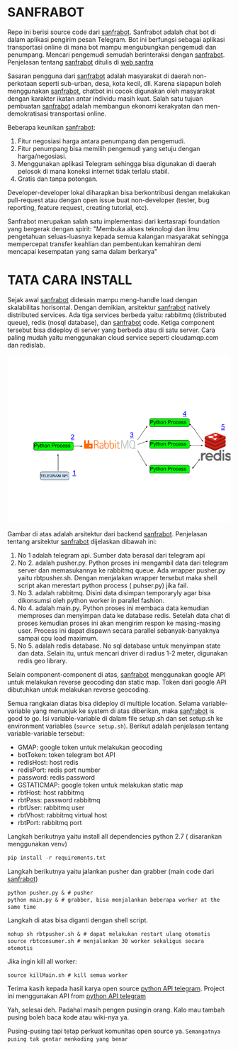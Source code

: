 # SANFRABOT
Repo ini berisi source code dari [sanfrabot](https://t.me/sanfrabot). Sanfrabot adalah chat bot di dalam aplikasi pengirim pesan Telegram. Bot ini berfungsi sebagai aplikasi transportasi online di mana bot mampu mengubungkan pengemudi dan penumpang. Mencari pengemudi semudah berinteraksi dengan [sanfrabot](https://t.me/sanfrabot). Penjelasan tentang [sanfrabot](https://t.me/sanfrabot) ditulis di [web sanfra](http://onjek.myfreesites.net)

Sasaran pengguna dari [sanfrabot](https://t.me/sanfrabot) adalah masyarakat di daerah non-perkotaan seperti sub-urban, desa, kota kecil, dll. Karena siapapun boleh menggunakan [sanfrabot](https://t.me/sanfrabot), chatbot ini cocok digunakan oleh masyarakat dengan karakter ikatan antar individu masih kuat. Salah satu tujuan pembuatan [sanfrabot](https://t.me/sanfrabot) adalah membangun ekonomi kerakyatan dan men-demokratisasi transportasi online. 

Beberapa keunikan [sanfrabot](https://t.me/sanfrabot):
1. Fitur negosiasi harga antara penumpang dan pengemudi. 
2. Fitur penumpang bisa memilih pengemudi yang setuju dengan harga/negosiasi.
3. Menggunakan aplikasi Telegram sehingga bisa digunakan di daerah pelosok di mana koneksi internet tidak terlalu stabil.
4. Gratis dan tanpa potongan.

Developer-developer lokal diharapkan bisa berkontribusi dengan melakukan pull-request atau dengan open issue buat non-developer (tester, bug reporting, feature request, creating tutorial, etc).

Sanfrabot merupakan salah satu implementasi dari kertasrapi foundation yang bergerak dengan spirit:
"Membuka akses teknologi dan ilmu pengetahuan seluas-luasnya kepada semua kalangan masyarakat sehingga mempercepat transfer keahlian dan pembentukan kemahiran demi mencapai kesempatan yang sama dalam berkarya"


# TATA CARA INSTALL
Sejak awal [sanfrabot](https://t.me/sanfrabot) didesain mampu meng-handle load dengan skalabilitas horisontal. Dengan demikian, arsitektur [sanfrabot](https://t.me/sanfrabot) natively distributed services. Ada tiga services berbeda yaitu: rabbitmq (distributed queue), redis (nosql database), dan [sanfrabot](https://t.me/sanfrabot) code. Ketiga component tersebut bisa dideploy di server yang berbeda atau di satu server. Cara paling mudah yaitu menggunakan cloud service seperti cloudamqp.com dan redislab. 

![sanfrainfra](img/sanfrainfra.png?raw=true "Infrastruktur")

Gambar di atas adalah arsitektur dari backend [sanfrabot](https://t.me/sanfrabot). Penjelasan tentang arsitektur [sanfrabot](https://t.me/sanfrabot) dijelaskan dibawah ini:
1. No 1 adalah telegram api. Sumber data berasal dari telegram api
2. No 2. adalah pusher.py. Python proses ini mengambil data dari telegram server dan memasukannya ke rabbitmq queue. Ada wrapper pusher.py yaitu rbtpusher.sh. Dengan menjalakan wrapper tersebut maka shell script akan merestart python process ( puhser.py) jika fail. 
3. No 3. adalah rabbitmq. Disini data disimpan temporaryly agar bisa dikonsumsi oleh python worker in parallel fashion.
4. No 4. adalah main.py. Python proses ini membaca data kemudian memproses dan menyimpan data ke database redis. Setelah data chat di proses kemudian proses ini akan mengirim respon ke masing-masing user. Process ini dapat dispawn secara parallel sebanyak-banyaknya sampai cpu load maximum. 
5. No 5. adalah redis database. No sql database untuk menyimpan state dan data. Selain itu, untuk mencari driver di radius 1-2 meter, digunakan redis geo library.

Selain component-component di atas, [sanfrabot](https://t.me/sanfrabot) menggunakan google API untuk melakukan reverse geocoding dan static map. Token dari google API dibutuhkan untuk melakukan reverse geocoding. 

Semua rangkaian diatas bisa dideploy di multiple location. Selama variable-variable yang menunjuk ke system di atas diberikan, maka [sanfrabot](https://t.me/sanfrabot) is good to go. Isi variable-variable di dalam file setup.sh dan set setup.sh ke environment variables (`source setup.sh`). Berikut adalah penjelasan tentang variable-variable tersebut:

- GMAP: google token untuk melakukan geocoding
- botToken: token telegram bot API
- redisHost: host redis 
- redisPort: redis port number
- password: redis password
- GSTATICMAP: google token untuk melakukan static map
- rbtHost: host rabbitmq
- rbtPass: password rabbitmq
- rbtUser: rabbitmq user
- rbtVhost: rabbitmq virtual host
- rbtPort: rabbitmq port 

Langkah berikutnya yaitu install all dependencies python 2.7 ( disarankan menggunakan venv)
```python 
pip install -r requirements.txt
```

Langkah berikutnya yaitu jalankan pusher dan grabber (main code dari [sanfrabot](https://t.me/sanfrabot))
``` shell
python pusher.py & # pusher
python main.py & # grabber, bisa menjalankan beberapa worker at the same time
```

Langkah di atas bisa diganti dengan shell script. 
```shell
nohup sh rbtpusher.sh & # dapat melakukan restart ulang otomatis
source rbtconsumer.sh # menjalankan 30 worker sekaligus secara otomotis
```

Jika ingin kill all worker:
```shell
source killMain.sh # kill semua worker
```

Terima kasih kepada hasil karya open source [python API telegram](https://github.com/eternnoir/pyTelegramBotAPI). Project ini menggunakan API from [python API telegram](https://github.com/eternnoir/pyTelegramBotAPI)


Yah, selesai deh. Padahal masih pengen pusingin orang. Kalo mau tambah pusing boleh baca kode atau wiki-nya ya. 

Pusing-pusing tapi tetap perkuat komunitas open source ya. `Semangatnya pusing tak gentar menkoding yang benar`

